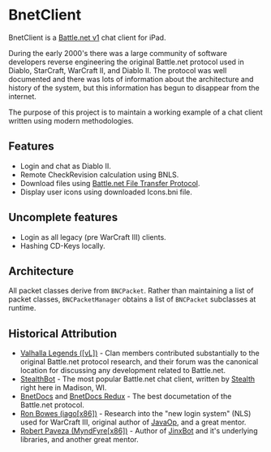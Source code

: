 # BnetClient

BnetClient is a [Battle.net v1](http://en.wikipedia.org/wiki/Battle.net) chat client for iPad.

During the early 2000's there was a large community of software developers reverse engineering the original Battle.net protocol used in Diablo, StarCraft, WarCraft II, and Diablo II. The protocol was well documented and there was lots of information about the architecture and history of the system, but this information has begun to disappear from the internet.

The purpose of this project is to maintain a working example of a chat client written using modern methodologies.

## Features

- Login and chat as Diablo II.
- Remote CheckRevision calculation using BNLS.
- Download files using [Battle.net File Transfer Protocol](http://www.bnetdocs.org/?op=doc&did=5).
- Display user icons using downloaded Icons.bni file.

## Uncomplete features

- Login as all legacy (pre WarCraft III) clients.
- Hashing CD-Keys locally.

## Architecture

All packet classes derive from `BNCPacket`. Rather than maintaining a list of packet classes, `BNCPacketManager` obtains a list of `BNCPacket` subclasses at runtime.

## Historical Attribution

- [Valhalla Legends ([vL])](http://forum.valhallalegends.com/index.php) - Clan members contributed substantially to the original Battle.net protocol research, and their forum was the canonical location for discussing any development related to Battle.net.
- [StealthBot](http://www.stealthbot.net/forum/) - The most popular Battle.net chat client, written by [Stealth](http://www.stealthbot.net/forum/index.php?/user/1-stealth/) right here in Madison, WI.
- [BnetDocs](http://bhfiles.com/files/Battle.net/bnetdocs/content.html) and [BnetDocs Redux](http://www.bnetdocs.org/) - The best documetation of the Battle.net protocol.
- [Ron Bowes (iago[x86])](http://blog.skullsecurity.org/) - Research into the "new login system" (NLS) used for WarCraft III, original author of [JavaOp](http://www.javaop.com/), and a great mentor.
- [Robert Paveza (MyndFyre[x86])](http://robpaveza.net/) - Author of [JinxBot](https://code.google.com/p/jinxbot/) and it's underlying libraries, and another great mentor.
